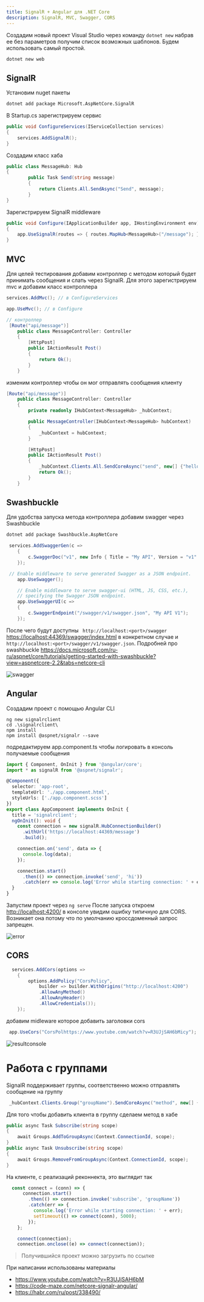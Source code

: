 ```yaml
---
title: SignalR + Angular для .NET Core
description: SignalR, MVC, Swagger, CORS
---
```


Создадим новый проект Visual Studio через команду `dotnet new` набрав ее без параметров получим список возможных шаблонов. Будем использовать самый простой.

```bash
dotnet new web
```

## SignalR

Установим nuget пакеты

```bash
dotnet add package Microsoft.AspNetCore.SignalR
```

В Startup.cs зарегистрируем сервис

```c#
public void ConfigureServices(IServiceCollection services)
{
    services.AddSignalR();
}
```

Создадим класс хаба

```c#
public class MessageHub: Hub
{
        public Task Send(string message)
        {
            return Clients.All.SendAsync("Send", message);
        }
}
```

Зарегистрируем SignalR middleware

```c#
public void Configure(IApplicationBuilder app, IHostingEnvironment env)
{
    app.UseSignalR(routes => { routes.MapHub<MessageHub>("/message"); });
}
```

## MVC

Для целей тестирования добавим контроллер с методом который будет принимать сообщения и слать через SignalR. Для этого зарегистрируем mvc и добавим класс контроллера

```c#
services.AddMvc(); // в ConfigureServices

app.UseMvc(); // в Configure

// контроллер
 [Route("api/message")]
    public class MessageController: Controller
    {
     	[HttpPost]
        public IActionResult Post()
        {
            return Ok();
        }
    }

```

изменим контроллер чтобы он мог отправлять сообщения клиенту

```c#
[Route("api/message")]
    public class MessageController: Controller
    {
        private readonly IHubContext<MessageHub> _hubContext;

        public MessageController(IHubContext<MessageHub> hubContext)
        {
            _hubContext = hubContext;
        }

        [HttpPost]
        public IActionResult Post()
        {
            _hubContext.Clients.All.SendCoreAsync("send", new[] {"hello from server"});
            return Ok();
        }
    }
```

## Swashbuckle

Для удобства запуска метода контроллера добавим swagger через Swashbuckle 

```bash
dotnet add package Swashbuckle.AspNetCore
```

```c#
 services.AddSwaggerGen(c =>
    {
        c.SwaggerDoc("v1", new Info { Title = "My API", Version = "v1" });
    });
```

```c#
 // Enable middleware to serve generated Swagger as a JSON endpoint.
    app.UseSwagger();

    // Enable middleware to serve swagger-ui (HTML, JS, CSS, etc.), 
    // specifying the Swagger JSON endpoint.
    app.UseSwaggerUI(c =>
    {
        c.SwaggerEndpoint("/swagger/v1/swagger.json", "My API V1");
    });
```

После чего будут доступны ` http://localhost:<port>/swagger` <https://localhost:44369/swagger/index.html> в конкретном случае и `http://localhost:<port>/swagger/v1/swagger.json`. Подробней про swashbuckle <https://docs.microsoft.com/ru-ru/aspnet/core/tutorials/getting-started-with-swashbuckle?view=aspnetcore-2.2&tabs=netcore-cli>

![swagger](swagger.png)

## Angular

Создадим проект с помощью Angular CLI

```
ng new signalrclient
cd .\signalrclient\
npm install
npm install @aspnet/signalr --save
```

подредактируем app.component.ts чтобы логировать в консоль получаемые сообщения

```typescript
import { Component, OnInit } from '@angular/core';
import * as signalR from '@aspnet/signalr';

@Component({
  selector: 'app-root',
  templateUrl: './app.component.html',
  styleUrls: ['./app.component.scss']
})
export class AppComponent implements OnInit {
  title = 'signalrclient';
  ngOnInit(): void {
    const connection = new signalR.HubConnectionBuilder()
      .withUrl('https://localhost:44369/message')
      .build();

    connection.on('send', data => {
      console.log(data);
    });

    connection.start()
      .then(() => connection.invoke('send', 'hi'))
      .catch(err => console.log('Error while starting connection: ' + err));
  }
}
```
Запустим проект через `ng serve` После запуска откроем <http://localhost:4200/>  в консоле увидим ошибку типичную для CORS. Возникает она потому что по умолчанию кроссдоменный запрос запрещен.

![error](error.png)

## CORS

```c#
  services.AddCors(options =>
    {
        options.AddPolicy("CorsPolicy",
            builder => builder.WithOrigins("http://localhost:4200")
            .AllowAnyMethod()
            .AllowAnyHeader()
            .AllowCredentials());
    });
```

добавим midleware которое добавить заголовки cors

```c#
 app.UseCors("CorsPolhttps://www.youtube.com/watch?v=R3UJjSAH6bMicy");
```

![resultconsole](resultconsole.png)

# Работа с группами

SignalR поддерживает группы, соответственно можно отправлять сообщение на группу

```c#
 _hubContext.Clients.Group("groupName").SendCoreAsync("method", new[] { "hello from server to group" });
```

Для того чтобы добавить клиента в группу сделаем метод в хабе

```c#
public async Task Subscribe(string scope)
{
	await Groups.AddToGroupAsync(Context.ConnectionId, scope);
}
public async Task Unsubscribe(string scope)
{
	await Groups.RemoveFromGroupAsync(Context.ConnectionId, scope);
}
```

На клиенте, с реализаций реконнекта, это выглядит так

```typescript
  const connect = (conn) => {
      connection.start()
        .then(() => connection.invoke('subscribe', 'groupName'))
        .catch(err => {
          console.log('Error while starting connection: ' + err);
          setTimeout(() => connect(conn), 5000);
        });
    };

    connect(connection);
    connection.onclose((e) => connect(connection));
```

> Получившийся проект можно загрузить по ссылке 

При написании использованы материалы
- <https://www.youtube.com/watch?v=R3UJjSAH6bM>
- <https://code-maze.com/netcore-signalr-angular/>
- <https://habr.com/ru/post/338490/>  